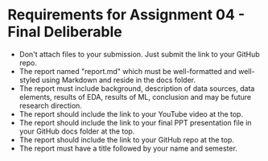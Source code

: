 # Requirements for Assignment 04 - Final Deliberable

- Don't attach files to your submission. Just submit the link to your GitHub repo. 
- The report named "report.md" which must be well-formatted and well-styled using Markdown and reside in the docs folder.
- The report must include background, description of data sources, data elements, results of EDA, results of ML, conclusion and may be future research direction. 
- The report should include the link to your YouTube video at the top.
- The report should include the link to your final PPT presentation file in your GitHub docs folder at the top.
- The report should include the link to your GitHub repo at the top.
- The report must have a title followed by your name and semester.
